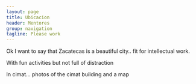 ```yaml
---
layout: page
title: Ubicacion
header: Mentores
group: navigation
tagline: Please work
---
```



Ok I want to say that Zacatecas is a beautiful city.. fit for intellectual work.

With fun activities but not full of distraction

In cimat... photos of the cimat building
and a map

